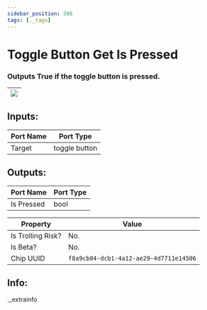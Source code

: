 ```yaml
---
sidebar_position: 586
tags: [._tags]
---
```


# Toggle Button Get Is Pressed


### Outputs True if the toggle button is pressed.

| ![](https://images-ext-2.discordapp.net/external/MPmIaQzlEPmgGWlgi-WxBBXt0Bjv_zWPkg1y1f_sy3s/https/www.recroomcircuits.com/image/circuit/absolute-value?width=206&height=108) |
|-----|

## Inputs:
| Port Name | Port Type |
|-----------|-----------|
| Target | toggle button |

## Outputs:
| Port Name | Port Type |
|-----------|-----------|
| Is Pressed | bool | 

| Property  | Value |
|-------------------|-----------|
| Is Trolling Risk? | No. |
| Is Beta? | No. |
| Chip UUID | `f8a9cb84-dcb1-4a12-ae29-4d7711e14506` |

## Info:
._extrainfo